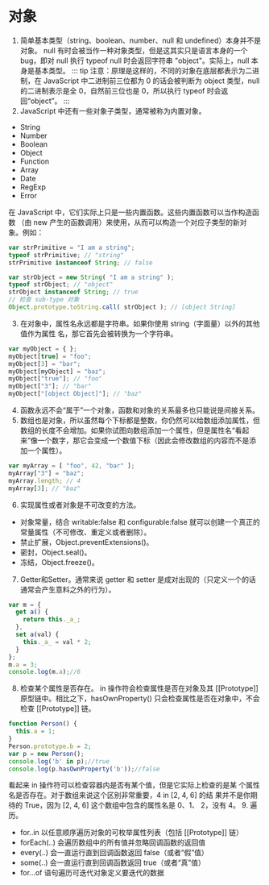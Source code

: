 # 对象
1. 简单基本类型（string、boolean、number、null 和 undefined）本身并不是对象。
null 有时会被当作一种对象类型，但是这其实只是语言本身的一个 bug，即对 null 执行
typeof null 时会返回字符串 "object"。实际上，null 本身是基本类型。
::: tip
注意：原理是这样的，不同的对象在底层都表示为二进制，在 JavaScript 中二进制前三位都为 0 的话会被判断为 object 类型，null 的二进制表示是全 0，自然前三位也是 0，所以执行 typeof 时会返回“object”。
:::
2. JavaScript 中还有一些对象子类型，通常被称为内置对象。
- String
- Number
- Boolean
- Object
- Function
- Array
- Date
- RegExp
- Error

在 JavaScript 中，它们实际上只是一些内置函数。这些内置函数可以当作构造函数
（由 new 产生的函数调用）来使用，从而可以构造一个对应子类型的新对
象。例如：

```js
var strPrimitive = "I am a string";
typeof strPrimitive; // "string"
strPrimitive instanceof String; // false

var strObject = new String( "I am a string" );
typeof strObject; // "object"
strObject instanceof String; // true
// 检查 sub-type 对象
Object.prototype.toString.call( strObject ); // [object String]
```
3. 在对象中，属性名永远都是字符串。如果你使用 string（字面量）以外的其他值作为属性
名，那它首先会被转换为一个字符串。
```js
var myObject = { };
myObject[true] = "foo";
myObject[3] = "bar";
myObject[myObject] = "baz";
myObject["true"]; // "foo"
myObject["3"]; // "bar"
myObject["[object Object]"]; // "baz"
```
4. 函数永远不会“属于”一个对象，函数和对象的关系最多也只能说是间接关系。
5. 数组也是对象，所以虽然每个下标都是整数，你仍然可以给数组添加属性，但数组的长度不会增加。如果你试图向数组添加一个属性，但是属性名“看起来”像一个数字，那它会变成一个数值下标（因此会修改数组的内容而不是添加一个属性）。
```js
var myArray = [ "foo", 42, "bar" ];
myArray["3"] = "baz";
myArray.length; // 4
myArray[3]; // "baz"
```
6. 实现属性或者对象是不可改变的方法。
- 对象常量，结合 writable:false 和 configurable:false 就可以创建一个真正的常量属性（不可修改、重定义或者删除）。
- 禁止扩展，Object.preventExtensions()。
- 密封，Object.seal()。
- 冻结，Object.freeze()。
7. Getter和Setter。通常来说 getter 和 setter 是成对出现的（只定义一个的话
通常会产生意料之外的行为）。
```js
var m = {
  get a() {
    return this._a_;
  },
  set a(val) {
    this._a_ = val * 2;
  }
};
m.a = 3;
console.log(m.a);//6
```
8. 检查某个属性是否存在。 in 操作符会检查属性是否在对象及其 [[Prototype]] 原型链中。相比之下，hasOwnProperty() 只会检查属性是否在对象中，不会检查 [[Prototype]] 链。
```js
function Person() {
  this.a = 1;
}
Person.prototype.b = 2;
var p = new Person();
console.log('b' in p);//true
console.log(p.hasOwnProperty('b'));//false
```
看起来 in 操作符可以检查容器内是否有某个值，但是它实际上检查的是某
个属性名是否存在。对于数组来说这个区别非常重要，4 in [2, 4, 6] 的结
果并不是你期待的 True，因为 [2, 4, 6] 这个数组中包含的属性名是 0、1、
2，没有 4。
9. 遍历。
- for..in 以任意顺序遍历对象的可枚举属性列表（包括 [[Prototype]] 链）
- forEach(..) 会遍历数组中的所有值并忽略回调函数的返回值
- every(..) 会一直运行直到回调函数返回 false（或者“假”值）
- some(..) 会一直运行直到回调函数返回 true（或者“真”值）
- for...of 语句遍历可迭代对象定义要迭代的数据

